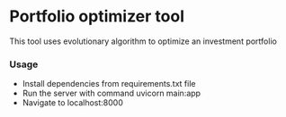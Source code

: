 # Portfolio optimizer tool

This tool uses evolutionary algorithm to optimize an investment portfolio

### Usage

- Install dependencies from requirements.txt file
- Run the server with command uvicorn main:app
- Navigate to localhost:8000